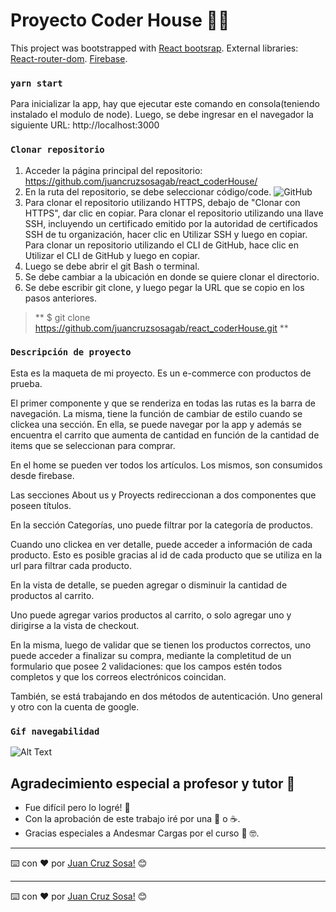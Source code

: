 # Proyecto Coder House 🚀🚀

This project was bootstrapped with [React bootsrap](https://react-bootstrap.github.io/).
External libraries:
[React-router-dom](https://v5.reactrouter.com/web/guides/quick-start/).
[Firebase](https://firebase.google.com/).


### `yarn start`

Para inicializar la app, hay que ejecutar este comando en consola(teniendo instalado el modulo de node). Luego, se debe ingresar en el navegador la siguiente URL: http://localhost:3000

### `Clonar repositorio`

 1. Acceder la página principal del repositorio: https://github.com/juancruzsosagab/react_coderHouse/
 2. En la ruta del repositorio, se debe seleccionar código/code.
 ![GitHub](https://i.ibb.co/YP7nyxr/asd.png)
 3. Para clonar el repositorio utilizando HTTPS, debajo de "Clonar con HTTPS", dar clic en copiar. Para clonar el repositorio utilizando una llave SSH, incluyendo un certificado emitido por la autoridad de certificados SSH de tu organización, hacer clic en Utilizar SSH y luego en copiar. Para clonar un repositorio utilizando el CLI de GitHub, hace clic en Utilizar el CLI de GitHub y luego en copiar.
 4. Luego se debe abrir el git Bash o terminal.
 5. Se debe cambiar a la ubicación en donde se quiere clonar el directorio.
 6. Se debe escribir git clone, y luego pegar la URL que se copio en los pasos anteriores.
 
  > ** $ git clone https://github.com/juancruzsosagab/react_coderHouse.git **

### `Descripción de proyecto`

Esta es la maqueta de mi proyecto. Es un e-commerce con productos de prueba.

El primer componente y que se renderiza en todas las rutas es la barra de navegación. La misma, tiene la función de cambiar de estilo cuando se clickea una sección. En ella, se puede navegar por la app y además se encuentra el carrito que aumenta de cantidad en función de la cantidad de items que se seleccionan para comprar.

En el home se pueden ver todos los artículos. Los mismos, son consumidos desde firebase.

Las secciones About us y Proyects redireccionan a dos componentes que poseen títulos.

En la sección Categorías, uno puede filtrar por la categoría de productos.

Cuando uno clickea en ver detalle, puede acceder a información de cada producto. Esto es posible gracias al id de cada producto que se utiliza en la url para filtrar cada producto. 

En la vista de detalle, se pueden agregar o disminuir la cantidad de productos al carrito. 

Uno puede agregar varios productos al carrito, o solo agregar uno y dirigirse a la vista de checkout.

En la misma, luego de validar que se tienen los productos correctos, uno puede acceder a finalizar su compra, mediante la completitud de un formulario que posee 2 validaciones: que los campos estén todos completos y que los correos electrónicos coincidan. 

También, se está trabajando en dos métodos de autenticación. Uno general y otro con la cuenta de google.



### `Gif navegabilidad`

![Alt Text](https://media.giphy.com/media/V4BWcwXu0PtjkCpI3c/giphy.gif)


## Agradecimiento especial a profesor y tutor 🎁

* Fue difícil pero lo logré! 📢
* Con la aprobación de este trabajo iré por una 🍺 o ☕. 
* Gracias especiales a Andesmar Cargas por el curso 🚚 🤓.



---
⌨️ con ❤️ por [Juan Cruz Sosa!](https://github.com/juancruzsosagab) 😊



---
⌨️ con ❤️ por [Juan Cruz Sosa!](https://github.com/juancruzsosagab) 😊
